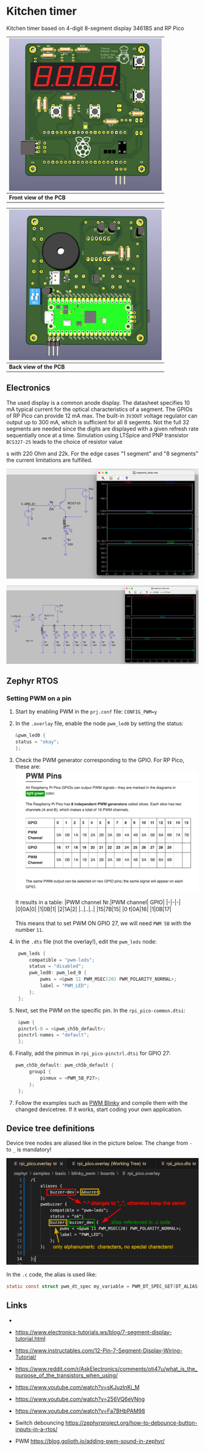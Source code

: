 # Kitchen timer

Kitchen timer based on 4-digit 8-segment display 3461BS and RP Pico

|<img src='img/pcb_front.png' width='400px'>|
|-|
|**Front view of the PCB**|


|<img src='img/pcb_back.png' width='400px'>|
|-|
|**Back view of the PCB**|



## Electronics

The used display is a common anode display. The datasheet specifies 10 mA typical current for the optical characteristics of a segment. The GPIOs of RP Pico can provide 12 mA max. The built-in `3V3OUT` voltage regulator can output up to 300 mA, which is sufficient for all 8 segemts. Not the full 32 segments are needed since the digits are displayed with a given refresh rate sequentially once at a time. Simulation using LTSpice and PNP transistor `BCS327-25` leads to the choice of resistor value


s with 220 Ohm and 22k. For the edge cases "1 segment" and "8 segments" the current limitations are fulfilled.

![](doc/datasheets_and_images/simulation-single-led.png)

![](doc/datasheets_and_images/simulation-all-leds.png)



## Zephyr RTOS

### Setting PWM on a pin

1.  Start by enabling PWM in the `prj.conf` file: `CONFIG_PWM=y`
2.  In the `.overlay` file, enable the node `pwm_led0` by setting the status:
    ```c
    &pwm_led0 {
	status = "okay";
    };
    ```
3. Check the PWM generator corresponding to the GPIO. For RP Pico, these are:
    ![PWM generators](doc/datasheets_and_images/rp_pico_pwm.png)

    It results in a table:
    |PWM channel Nr.|PWM channel| GPIO|
    |-|-|-|
    |0|0A|0|
    |1|0B|1|
    |2|1A|2|
    |..|..|..|
    |15|7B|15|
    |0 ❗|0A|16|
    |1|0B|17|

    This means that to set PWM ON GPIO 27, we will need `PWM 5B` with the number `11`.

4. In the `.dts` file (not the overlay!), edit the `pwm_leds` node:
   ```c
    pwm_leds {
		compatible = "pwm-leds";
		status = "disabled";
		pwm_led0: pwm_led_0 {
			pwms = <&pwm 11 PWM_MSEC(20) PWM_POLARITY_NORMAL>;
			label = "PWM_LED";
		};
	};
   ```
5. Next, set the PWM on the specific pin. In the `rpi_pico-common.dtsi`:
   ```c
    &pwm {
	pinctrl-0 = <&pwm_ch5b_default>;
	pinctrl-names = "default";
    };
   ```
6. Finally, add the pinmux in `rpi_pico-pinctrl.dtsi` for GPIO 27:
   ```c
   pwm_ch5b_default: pwm_ch5b_default {
		group1 {
			pinmux = <PWM_5B_P27>;
		};
	};
   ```
7. Follow the examples such as [PWM Blinky](https://docs.zephyrproject.org/latest/samples/basic/blinky_pwm/README.html#pwm-blinky) and compile them with the changed devicetree. If it works, start coding your own application.

## Device tree definitions

Device tree nodes are aliased like in the picture below. The change from `-` to `_` is mandatory!

![](doc/datasheets_and_images/device_tree_explained.png)

In the `.c` code, the alias is used like:

```c
static const struct pwm_dt_spec my_variable = PWM_DT_SPEC_GET(DT_ALIAS(buzzer_dev));
```
 
## Links

- 
- https://www.electronics-tutorials.ws/blog/7-segment-display-tutorial.html
- https://www.instructables.com/12-Pin-7-Segment-Display-Wiring-Tutorial/
- https://www.reddit.com/r/AskElectronics/comments/oti47u/what_is_the_purpose_of_the_transistors_when_using/
- https://www.youtube.com/watch?v=sKJuzInKj_M
- https://www.youtube.com/watch?v=256VQ6eVNng
- https://www.youtube.com/watch?v=Fa7BHbPAM98

- Switch debouncing https://zephyrproject.org/how-to-debounce-button-inputs-in-a-rtos/
- PWM https://blog.golioth.io/adding-pwm-sound-in-zephyr/

